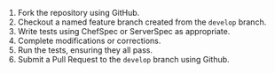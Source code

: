 1. Fork the repository using GitHub.
2. Checkout a named feature branch created from the `develop` branch.
3. Write tests using ChefSpec or ServerSpec as appropriate.
4. Complete modifications or corrections.
5. Run the tests, ensuring they all pass.
6. Submit a Pull Request to the `develop` branch using Github.
